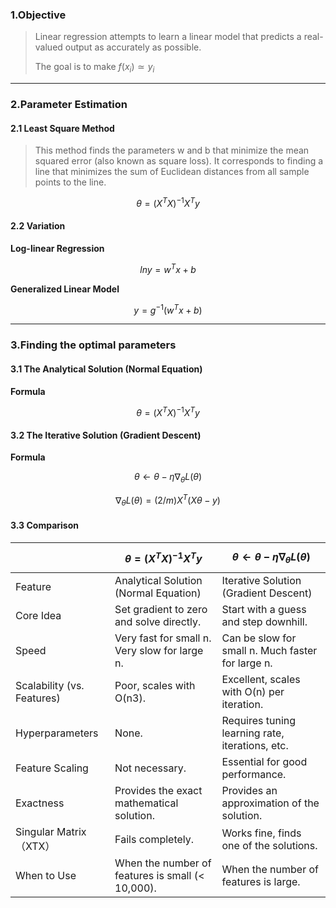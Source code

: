 ### 1.Objective

>Linear regression attempts to learn a linear model that predicts a real-valued output as accurately as possible.
>
>The goal is to make $f(x_{i})≃ y_{i}$

***
### 2.Parameter Estimation

#### 2.1 Least Square Method

>This method finds the parameters w and b that minimize the mean squared error (also known as square loss). It corresponds to finding a line that minimizes the sum of Euclidean distances from all sample points to the line.

$$\theta=(X^{T}X)^{-1}X^{T}y$$

#### 2.2 Variation

**Log-linear Regression**

$$lny=w^{T}x+b$$

**Generalized Linear Model**

$$y=g^{-1}(w^{T}x+b)$$


***
### 3.Finding the optimal parameters

#### 3.1 The Analytical Solution (Normal Equation)

**Formula**

$$\theta = (X^{T}X)^{-1}X^{T}y$$

#### 3.2 The Iterative Solution (Gradient Descent)

**Formula**

$$\theta \leftarrow \theta-η\nabla_{\theta}L(\theta)$$

$$\nabla_{\theta}L(\theta)=(2/m)X^{T}(X\theta-y)$$

#### 3.3 Comparison

|                            | $$\theta = (X^{T}X)^{-1}X^{T}y$$                 | $$\theta \leftarrow \theta-η\nabla_{\theta}L(\theta)$$ |
| -------------------------- | ------------------------------------------------ | ------------------------------------------------------ |
| Feature                    | Analytical Solution (Normal Equation)            | Iterative Solution (Gradient Descent)                  |
| Core Idea                  | Set gradient to zero and solve directly.         | Start with a guess and step downhill.                  |
| Speed                      | Very fast for small n. Very slow for large n.    | Can be slow for small n. Much faster for large n.      |
| Scalability (vs. Features) | Poor, scales with O(n3).                         | Excellent, scales with O(n) per iteration.             |
| Hyperparameters            | None.                                            | Requires tuning learning rate, iterations, etc.        |
| Feature Scaling            | Not necessary.                                   | Essential for good performance.                        |
| Exactness                  | Provides the exact mathematical solution.        | Provides an approximation of the solution.             |
| Singular Matrix （XTX）      | Fails completely.                                | Works fine, finds one of the solutions.                |
| When to Use                | When the number of features is small (< 10,000). | When the number of features is large.                  |
